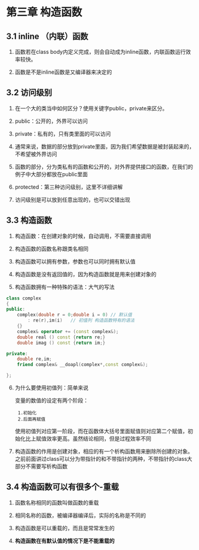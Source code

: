 # 第三章 构造函数

## 3.1 inline （内联）函数

1. 函数若在class body内定义完成，则会自动成为inline函数，内联函数运行效率较快。

2. 函数是不是inline函数是又编译器来决定的

## 3.2 访问级别

1. 在一个大的类当中如何区分？使用关键字public，private来区分。

2. public：公开的，外界可以访问

3. private：私有的，只有类里面的可以访问

4. 通常来说，数据的部分放到private里面，因为我们希望数据是被封装起来的，不希望被外界访问

5. 函数的部分，分为类私有的函数和公开的，对外界提供接口的函数，在我们的例子中大部分都放在public里面

6. protected：第三种访问级别，这里不详细讲解

7. 访问级别是可以放到任意出现的，也可以交错出现

## 3.3 构造函数

1. 构造函数：在创建对象的时候，自动调用，不需要直接调用

2. 构造函数的函数名称跟类名相同

3. 构造函数可以拥有参数，参数也可以同时拥有默认值

4. 构造函数是没有返回值的，因为构造函数就是用来创建对象的

5. 构造函数拥有一种特殊的语法：大气的写法 

```cpp {.line-numbers}
class complex     
{                   
public:             
    complex(double r = 0;double i = 0) // 默认值
        : re(r),im(i)   // 初值列 构造函数特有的语法 
    {}
    complex& operator += (const complex&);
    double real () const {return re;}
    double imag () const {return im;}

private:
    double re,im;
    friend complex& __doapl(complex*,const complex&);

};
```

6. 为什么要使用初值列：简单来说

    变量的数值的设定有两个阶段：
        
        1.初始化
        2.后面再赋值 
    使用初值列对应第一阶段，而在函数体大括号里面赋值则对应第二个赋值，初始化比上赋值效率更高。虽然结论相同，但是过程效率不同

7. 构造函数的作用是创建对象，相应的有一个析构函数用来删除所创建的对象。之前前面讲过class可以分为带指针的和不带指针的两种，不带指针的class大部分不需要写析构函数

## 3.4 构造函数可以有很多个-重载

1. 函数名称相同的函数叫做函数的重载

2. 相同名称的函数，被编译器编译后，实际的名称是不同的

3. 构造函数是可以重载的，而且是常常发生的

4. __构造函数在有默认值的情况下是不能重载的__
